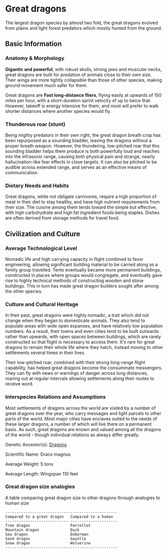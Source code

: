 Great dragons
=============

The largest dragon species by almost two fold, the great dragons evolved from plains and light forest predators which mostly hunted from the ground.

Basic Information
-----------------

### Anatomy & Morphology

**Gigantic and powerful**, with robust skulls, strong jaws and muscular necks, great dragons are built for predation of animals close to their own size. Their wings are more tightly collapsible than those of other species, making ground movement much safer for them.

Great dragons are **Fast long-distance fliers**, flying easily at upwards of 150 miles per hour, with a short-duration sprint velocity of up to twice that. However, takeoff is energy intensive for them, and most will prefer to walk shorter distances where another species would fly.

### Thunderous roar (stunt)

Being mighty predators in their own right, the great dragon breath crop has been repurposed as a sounding bladder, leaving the dragons without a proper breath weapon. However, the thundering, low-pitched roar that this sounding bladder helps them produce is both powerfully loud and reaches into the infrasonic range, causing both physical pain and strange, nearly hallucination-like fear effects in close targets. It can also be pitched to be audible across extended range, and serves as an effective means of communication.

### Dietary Needs and Habits

Great dragons, while not obligate carnivores, require a high proportion of meat in their diet to stay healthy, and have high nutrient requirements from their size. The cuisine among them tends toward the simple but effective, with high carbohydrate and high fat ingredient foods being staples. Dishes are often derived from storage methods for travel food.

Civilization and Culture
------------------------

### Average Technological Level

Nomadic life and high carrying capacity in flight combined to favor engineering, allowing significant building material to be carried along as a family group travelled. Tents eventually became more permanent buildings, constructed in places where groups would congregate, and eventually gave rise to highly technical methods of constructing wooden and stone buildings. This in turn has made great dragon builders sought after among the other species.

### Culture and Cultural Heritage

In their past, great dragons were highly nomadic, a trait which did not change when they began to domesticate animals. They also tend to populate areas with wide open expanses, and have relatively low population numbers. As a result, their towns and even cities tend to be built outwards rather than upwards, with open spaces between buildings, which are rarely constructed so that flight is necessary to access them. It's rare for great dragons to remain their whole life where they hatch, instead moving to other settlements several times in their lives.

Their low-pitched roar, combined with their strong long-range flight capability, has helped great dragons become the consummate messengers. They can fly with news or warnings of danger across long distances, roaring out at regular intervals allowing settlements along their routes to receive word.

### Interspecies Relations and Assumptions

Most settlements of dragons across the world are visited by a number of great dragons over the year, who carry messages and light parcels to other parts of the world. Most major cities have enclaves suited to the needs of these larger dragons, a number of which will live there on a permanent basis. As such, great dragons are known and valued among all the dragons of the world - though individual relations as always differ greatly.

Genetic Ancestor(s): [Dragons](/creatures/dragons.md)

Scientific Name:   Draco magnus

Average Weight:   5 tons

Average Length:   Wingspan 110 feet

### Great dragon size analogies

A table comparing great dragon size to other dragons through analogies to human size

    --------------------------------------------------
    Compared to a great dragon   Compared to a human
    ---------------------------- ---------------------
    Tree dragon                  Parrotlet
    Mountain dragon              Duck
    Sea dragon                   Doberman
    Sand dragon                  Gazelle
    Snow dragon                  Wolverine
    --------------------------------------------------
